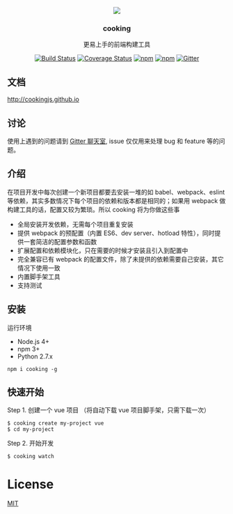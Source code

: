 <p align="center"><a href="http://elemefe.github.io/cooking/" target="_blank"><img src="https://cdn.rawgit.com/ElemeFE/cooking/master/example/landingpage/src/assets/logo.svg"></a></p>
<h3 align="center">cooking</h3>
<p align="center">
  更易上手的前端构建工具
</p>

<p align="center">
<a target="_blank" href="https://travis-ci.org/ElemeFE/cooking"><img src="https://travis-ci.org/ElemeFE/cooking.svg?branch=master" alt="Build Status"></a>
<a target="_blank" href='https://coveralls.io/github/ElemeFE/cooking?branch=master'><img src='https://coveralls.io/repos/github/ElemeFE/cooking/badge.svg?branch=master' alt='Coverage Status' /></a>
<a target="_blank" href="https://www.npmjs.com/package/cooking"><img src="https://img.shields.io/npm/dm/cooking.svg?maxAge=2592000" alt="npm"></a>
<a target="_blank" href="https://www.npmjs.com/package/cooking"><img src="https://img.shields.io/npm/v/cooking.svg?maxAge=6000" alt="npm"></a>
<a target="_blank" href="https://gitter.im/QingWei-Li/cooking?utm_source=share-link&utm_medium=link&utm_campaign=share-link"><img src="https://img.shields.io/gitter/room/QingWei-Li/cooking.svg?maxAge=2592000" alt="Gitter"></a>
</p>

## 文档
http://cookingjs.github.io

## 讨论
使用上遇到的问题请到 [Gitter 聊天室](https://gitter.im/QingWei-Li/cooking?utm_source=share-link&utm_medium=link&utm_campaign=share-link), issue 仅仅用来处理 bug 和 feature 等的问题。

## 介绍
在项目开发中每次创建一个新项目都要去安装一堆的如 babel、webpack、eslint 等依赖，其实多数情况下每个项目的依赖和版本都是相同的；如果用 webpack 做构建工具的话，配置又较为繁琐。所以 cooking 将为你做这些事

- 全局安装开发依赖，无需每个项目重复安装
- 提供 webpack 的预配置（内置 ES6、dev server、hotload 特性），同时提供一套简洁的配置参数和函数
- 扩展配置和依赖模块化，只在需要的时候才安装且引入到配置中
- 完全兼容已有 webpack 的配置文件，除了未提供的依赖需要自己安装，其它情况下使用一致
- 内置脚手架工具
- 支持测试

## 安装

运行环境
- Node.js 4+
- npm 3+
- Python 2.7.x

```shell
npm i cooking -g
```

## 快速开始
Step 1. 创建一个 vue 项目 （将自动下载 vue 项目脚手架，只需下载一次）
```shell
$ cooking create my-project vue
$ cd my-project
```

Step 2. 开始开发
```shell
$ cooking watch
```

# License
[MIT](https://github.com/ElemeFE/cooking/LICENSE)
